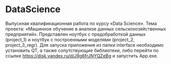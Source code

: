 # DataScience
Выпускная квалификационная работа по курсу «Data Science».
Тема проекта: «Машинное обучение в анализе данных  сельскохозяйственных предприятий».
Представлен ноутбук с предобработкой данных (project_1) и ноутбук с построенными моделями (project_2, project_3_regr).
Для запуска приложения из папки interface необходимо установить QT, а также сопутствующие библиотеки, либо перейти по ссылке https://disk.yandex.ru/d/J9g6frJNYQZeBg и запустить App.exe.


